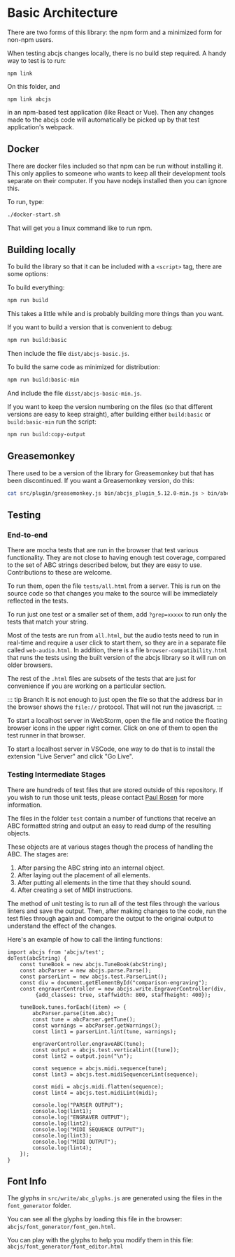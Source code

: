 # Basic Architecture

There are two forms of this library: the npm form and a minimized form for non-npm users.

When testing abcjs changes locally, there is no build step required. A handy way to test is to run:

```
npm link
```

On this folder, and 
```
npm link abcjs
```

in an npm-based test application (like React or Vue). Then any changes made to the abcjs code will automatically be picked up by that test application's webpack.

## Docker

There are docker files included so that npm can be run without installing it. This only applies to someone who wants to keep all their development tools separate on their computer. If you have nodejs installed then you can ignore this.

To run, type:
```bash
./docker-start.sh
```
That will get you a linux command like to run npm.

## Building locally

To build the library so that it can be included with a `<script>` tag, there are some options:

To build everything:
```bash
npm run build
```

This takes a little while and is probably building more things than you want.

If you want to build a version that is convenient to debug:

```bash
npm run build:basic
```

Then include the file `dist/abcjs-basic.js`.

To build the same code as minimized for distribution:

```bash
npm run build:basic-min
```

And include the file `disst/abcjs-basic-min.js`.

If you want to keep the version numbering on the files (so that different versions are easy to keep straight), after building either `build:basic` or `build:basic-min` run the script:

```bash
npm run build:copy-output
```


## Greasemonkey

There used to be a version of the library for Greasemonkey but that has been discontinued. If you want a Greasemonkey version, do this:
```bash
cat src/plugin/greasemonkey.js bin/abcjs_plugin_5.12.0-min.js > bin/abcjs_plugin_5.12.0.user.js
```

## Testing

### End-to-end

There are mocha tests that are run in the browser that test various functionality. They are not close to having enough test coverage, compared to the set of ABC strings described below, but they are easy to use. Contributions to these are welcome.

To run them, open the file `tests/all.html` from a server. This is run on the source code so that changes you make to the source will be immediately reflected in the tests.

To run just one test or a smaller set of them, add `?grep=xxxxx` to run only the tests that match your string.

Most of the tests are run from `all.html`, but the audio tests need to run in real-time and require a user click to start them, so they are in a separate file called `web-audio.html`. In addition, there is a file `browser-compatibility.html` that runs the tests using the built version of the abcjs library so it will run on older browsers.

The rest of the `.html` files are subsets of the tests that are just for convenience if you are working on a particular section.

::: tip Branch
It is not enough to just open the file so that the address bar in the browser shows the `file://` protocol. That will not run the javascript.
:::

To start a localhost server in WebStorm, open the file and notice the floating browser icons in the upper right corner. Click on one of them to open the test runner in that browser.

To start a localhost server in VSCode, one way to do that is to install the extension "Live Server" and click "Go Live".

### Testing Intermediate Stages

There are hundreds of test files that are stored outside of this repository. If you wish to run those unit tests, please contact [Paul Rosen](https://paulrosen.net/contact-me/) for more information.

The files in the folder `test` contain a number of functions that receive an ABC formatted string and output an easy to read dump of the resulting objects.

These objects are at various stages though the process of handling the ABC. The stages are:

1) After parsing the ABC string into an internal object.
2) After laying out the placement of all elements.
3) After putting all elements in the time that they should sound.
4) After creating a set of MIDI instructions.

The method of unit testing is to run all of the test files through the various linters and save the output. Then, after making changes to the code, run the test files through again and compare the output to the original output to understand the effect of the changes.

Here's an example of how to call the linting functions:

	import abcjs from 'abcjs/test';
	doTest(abcString) {
		const tuneBook = new abcjs.TuneBook(abcString);
		const abcParser = new abcjs.parse.Parse();
		const parserLint = new abcjs.test.ParserLint();
		const div = document.getElementById("comparison-engraving");
		const engraverController = new abcjs.write.EngraverController(div,
		     {add_classes: true, staffwidth: 800, staffheight: 400});

		tuneBook.tunes.forEach((item) => {
			abcParser.parse(item.abc);
			const tune = abcParser.getTune();
			const warnings = abcParser.getWarnings();
			const lint1 = parserLint.lint(tune, warnings);

			engraverController.engraveABC(tune);
			const output = abcjs.test.verticalLint([tune]);
			const lint2 = output.join("\n");

			const sequence = abcjs.midi.sequence(tune);
			const lint3 = abcjs.test.midiSequencerLint(sequence);

			const midi = abcjs.midi.flatten(sequence);
			const lint4 = abcjs.test.midiLint(midi);

			console.log("PARSER OUTPUT");
			console.log(lint1);
			console.log("ENGRAVER OUTPUT");
			console.log(lint2);
			console.log("MIDI SEQUENCE OUTPUT");
			console.log(lint3);
			console.log("MIDI OUTPUT");
			console.log(lint4);
		});
	}

## Font Info

The glyphs in `src/write/abc_glyphs.js` are generated using the files in the `font_generator` folder.

You can see all the glyphs by loading this file in the browser: `abcjs/font_generator/font_gen.html`.

You can play with the glyphs to help you modify them in this file: `abcjs/font_generator/font_editor.html`

